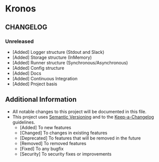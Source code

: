 # Kronos

## CHANGELOG

### Unreleased
- [Added] Logger structure (Stdout and Slack)
- [Added] Storage structure (InMemory)
- [Added] Runner structure (Synchronous/Asynchronous)
- [Added] Config structure
- [Added] Docs
- [Added] Continuous Integration
- [Added] Project basis

## Additional Information
- All notable changes to this project will be documented in this file.
- This project uses [Semantic Versioning](http://semver.org/) and to the [Keep-a-Changelog](https://github.com/olivierlacan/keep-a-changelog) guidelines.
   - [Added] To new features
   - [Changed] To changes in existing features
   - [Deprecated] To features that will be removed in the future
   - [Removed] To removed features
   - [Fixed] To any bugfix
   - [Security] To security fixes or improvements
